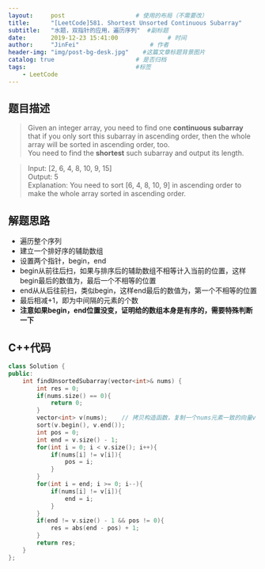 ```yaml
---
layout:     post                    # 使用的布局（不需要改） 
title:      "[LeetCode]581. Shortest Unsorted Continuous Subarray"               # 标题  
subtitle:   "水题，双指针的应用，遍历序列"  #副标题 
date:       2019-12-23 15:41:00              # 时间 
author:     "JinFei"                    # 作者 
header-img: "img/post-bg-desk.jpg"    #这篇文章标题背景图片 
catalog: true                       # 是否归档 
tags:                               #标签     
    - LeetCode 
---
```


## 题目描述
> Given an integer array, you need to find one **continuous subarray** that if you only sort this subarray in ascending order, then the whole array will be sorted in ascending order, too. <br>
You need to find the **shortest** such subarray and output its length.

> Input:  [2, 6, 4, 8, 10, 9, 15] <br>
Output: 5 <br>
Explanation: You need to sort [6, 4, 8, 10, 9] in ascending order to make the whole array sorted in ascending order.


## 解题思路

- 遍历整个序列
- 建立一个排好序的辅助数组
- 设置两个指针，begin，end
- begin从前往后扫，如果与排序后的辅助数组不相等计入当前的位置，这样begin最后的数值为，最后一个不相等的位置
- end从从后往前扫，类似begin，这样end最后的数值为，第一个不相等的位置
- 最后相减+1，即为中间隔的元素的个数
- **注意如果begin，end位置没变，证明给的数组本身是有序的，需要特殊判断一下**

## C++代码
```C++
class Solution {
public:
    int findUnsortedSubarray(vector<int>& nums) {
        int res = 0;
        if(nums.size() == 0){
            return 0;
        }
        vector<int> v(nums);    // 拷贝构造函数，复制一个nums元素一致的向量v
        sort(v.begin(), v.end());
        int pos = 0;
        int end = v.size() - 1;
        for(int i = 0; i < v.size(); i++){
            if(nums[i] != v[i]){
                pos = i;
            }
        }
        for(int i = end; i >= 0; i--){
            if(nums[i] != v[i]){
                end = i;
            }
        }
        if(end != v.size() - 1 && pos != 0){
            res = abs(end - pos) + 1;
        }
        return res;
    }
};
```